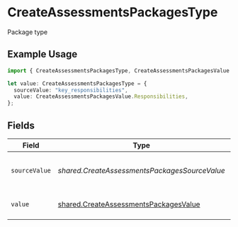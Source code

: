 # CreateAssessmentsPackagesType

Package type

## Example Usage

```typescript
import { CreateAssessmentsPackagesType, CreateAssessmentsPackagesValue } from "@stackone/stackone-client-ts/sdk/models/shared";

let value: CreateAssessmentsPackagesType = {
  sourceValue: "key_responsibilities",
  value: CreateAssessmentsPackagesValue.Responsibilities,
};
```

## Fields

| Field                                                                                                 | Type                                                                                                  | Required                                                                                              | Description                                                                                           | Example                                                                                               |
| ----------------------------------------------------------------------------------------------------- | ----------------------------------------------------------------------------------------------------- | ----------------------------------------------------------------------------------------------------- | ----------------------------------------------------------------------------------------------------- | ----------------------------------------------------------------------------------------------------- |
| `sourceValue`                                                                                         | *shared.CreateAssessmentsPackagesSourceValue*                                                         | :heavy_minus_sign:                                                                                    | The source value of the description type.                                                             | key_responsibilities                                                                                  |
| `value`                                                                                               | [shared.CreateAssessmentsPackagesValue](../../../sdk/models/shared/createassessmentspackagesvalue.md) | :heavy_minus_sign:                                                                                    | The type of the description.                                                                          | responsibilities                                                                                      |